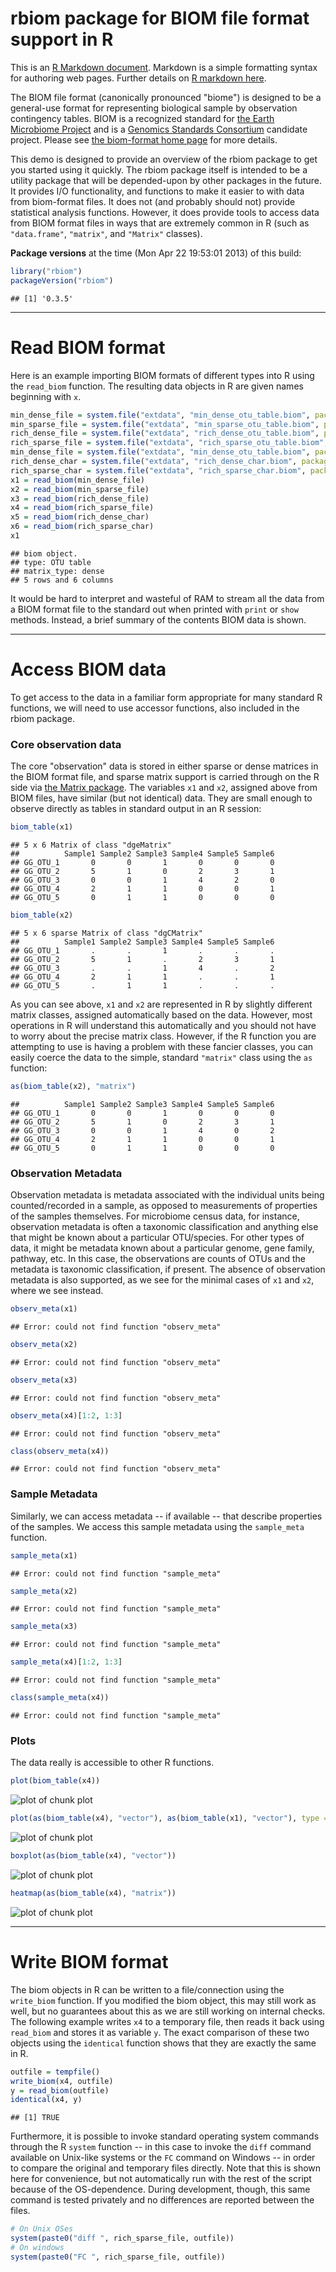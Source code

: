<!--
%\VignetteEngine{knitr}
%\VignetteIndexEntry{BIOM support in R main vignette}
-->

<link href="http://joey711.github.com/phyloseq/markdown.css" rel="stylesheet"></link>

# rbiom package for BIOM file format support in R

This is an [R Markdown document](http://www.rstudio.com/ide/docs/r_markdown). Markdown is a simple formatting syntax for authoring web pages. Further details on [R markdown here](http://www.rstudio.com/ide/docs/r_markdown).

The BIOM file format (canonically pronounced "biome") is designed to be a general-use format for representing biological sample by observation contingency tables. BIOM is a recognized standard for [the Earth Microbiome Project](http://www.earthmicrobiome.org/) and is a [Genomics Standards Consortium](http://gensc.org/) candidate project. Please see [the biom-format home page](http://biom-format.org/) for more details.

This demo is designed to provide an overview of the rbiom package to get you started using it quickly. The rbiom package itself is intended to be a utility package that will be depended-upon by other packages in the future. It provides I/O functionality, and functions to make it easier to with data from biom-format files. It does not (and probably should not) provide statistical analysis functions. However, it does provide tools to access data from BIOM format files in ways that are extremely common in R (such as `"data.frame"`, `"matrix"`, and `"Matrix"` classes).

**Package versions** at the time (Mon Apr 22 19:53:01 2013) of this build:

```r
library("rbiom")
packageVersion("rbiom")
```

```
## [1] '0.3.5'
```


---

# Read BIOM format
Here is an example importing BIOM formats of different types into R using the `read_biom` function. The resulting data objects in R are given names beginning with `x`.


```r
min_dense_file = system.file("extdata", "min_dense_otu_table.biom", package = "rbiom")
min_sparse_file = system.file("extdata", "min_sparse_otu_table.biom", package = "rbiom")
rich_dense_file = system.file("extdata", "rich_dense_otu_table.biom", package = "rbiom")
rich_sparse_file = system.file("extdata", "rich_sparse_otu_table.biom", package = "rbiom")
min_dense_file = system.file("extdata", "min_dense_otu_table.biom", package = "rbiom")
rich_dense_char = system.file("extdata", "rich_dense_char.biom", package = "rbiom")
rich_sparse_char = system.file("extdata", "rich_sparse_char.biom", package = "rbiom")
x1 = read_biom(min_dense_file)
x2 = read_biom(min_sparse_file)
x3 = read_biom(rich_dense_file)
x4 = read_biom(rich_sparse_file)
x5 = read_biom(rich_dense_char)
x6 = read_biom(rich_sparse_char)
x1
```

```
## biom object. 
## type: OTU table 
## matrix_type: dense 
## 5 rows and 6 columns
```


It would be hard to interpret and wasteful of RAM to stream all the data from a BIOM format file to the standard out when printed with `print` or `show` methods. Instead, a brief summary of the contents BIOM data is shown. 


---

# Access BIOM data
To get access to the data in a familiar form appropriate for many standard R functions, we will need to use accessor functions, also included in the rbiom package.

### Core observation data
The core "observation" data is stored in either sparse or dense matrices in the BIOM format file, and sparse matrix support is carried through on the R side via [the Matrix package](http://cran.r-project.org/web/packages/Matrix/index.html). The variables `x1` and `x2`, assigned above from BIOM files, have similar (but not identical) data. They are small enough to observe directly as tables in standard output in an R session:


```r
biom_table(x1)
```

```
## 5 x 6 Matrix of class "dgeMatrix"
##          Sample1 Sample2 Sample3 Sample4 Sample5 Sample6
## GG_OTU_1       0       0       1       0       0       0
## GG_OTU_2       5       1       0       2       3       1
## GG_OTU_3       0       0       1       4       2       0
## GG_OTU_4       2       1       1       0       0       1
## GG_OTU_5       0       1       1       0       0       0
```

```r
biom_table(x2)
```

```
## 5 x 6 sparse Matrix of class "dgCMatrix"
##          Sample1 Sample2 Sample3 Sample4 Sample5 Sample6
## GG_OTU_1       .       .       1       .       .       .
## GG_OTU_2       5       1       .       2       3       1
## GG_OTU_3       .       .       1       4       .       2
## GG_OTU_4       2       1       1       .       .       1
## GG_OTU_5       .       1       1       .       .       .
```


As you can see above, `x1` and `x2` are represented in R by slightly different matrix classes, assigned automatically based on the data. However, most operations in R will understand this automatically and you should not have to worry about the precise matrix class. However, if the R function you are attempting to use is having a problem with these fancier classes, you can easily coerce the data to the simple, standard `"matrix"` class using the `as` function:


```r
as(biom_table(x2), "matrix")
```

```
##          Sample1 Sample2 Sample3 Sample4 Sample5 Sample6
## GG_OTU_1       0       0       1       0       0       0
## GG_OTU_2       5       1       0       2       3       1
## GG_OTU_3       0       0       1       4       0       2
## GG_OTU_4       2       1       1       0       0       1
## GG_OTU_5       0       1       1       0       0       0
```


### Observation Metadata
Observation metadata is metadata associated with the individual units being counted/recorded in a sample, as opposed to measurements of properties of the samples themselves. For microbiome census data, for instance, observation metadata is often a taxonomic classification and anything else that might be known about a particular OTU/species. For other types of data, it might be metadata known about a particular genome, gene family, pathway, etc. In this case, the observations are counts of OTUs and the metadata is taxonomic classification, if present. The absence of observation metadata is also supported, as we see for the minimal cases of `x1` and `x2`, where we see  instead.


```r
observ_meta(x1)
```

```
## Error: could not find function "observ_meta"
```

```r
observ_meta(x2)
```

```
## Error: could not find function "observ_meta"
```

```r
observ_meta(x3)
```

```
## Error: could not find function "observ_meta"
```

```r
observ_meta(x4)[1:2, 1:3]
```

```
## Error: could not find function "observ_meta"
```

```r
class(observ_meta(x4))
```

```
## Error: could not find function "observ_meta"
```


### Sample Metadata
Similarly, we can access metadata -- if available -- that describe properties of the samples. We access this sample metadata using the `sample_meta` function.


```r
sample_meta(x1)
```

```
## Error: could not find function "sample_meta"
```

```r
sample_meta(x2)
```

```
## Error: could not find function "sample_meta"
```

```r
sample_meta(x3)
```

```
## Error: could not find function "sample_meta"
```

```r
sample_meta(x4)[1:2, 1:3]
```

```
## Error: could not find function "sample_meta"
```

```r
class(sample_meta(x4))
```

```
## Error: could not find function "sample_meta"
```



### Plots
The data really is accessible to other R functions.

```r
plot(biom_table(x4))
```

![plot of chunk plot](figure/plot1.png) 

```r
plot(as(biom_table(x4), "vector"), as(biom_table(x1), "vector"), type = "o")
```

![plot of chunk plot](figure/plot2.png) 

```r
boxplot(as(biom_table(x4), "vector"))
```

![plot of chunk plot](figure/plot3.png) 

```r
heatmap(as(biom_table(x4), "matrix"))
```

![plot of chunk plot](figure/plot4.png) 



---

# Write BIOM format
The biom objects in R can be written to a file/connection using the `write_biom` function. If you modified the biom object, this may still work as well, but no guarantees about this as we are still working on internal checks. The following example writes `x4` to a temporary file, then reads it back using `read_biom` and stores it as variable `y`. The exact comparison of these two objects using the `identical` function shows that they are exactly the same in R.

```r
outfile = tempfile()
write_biom(x4, outfile)
y = read_biom(outfile)
identical(x4, y)
```

```
## [1] TRUE
```


Furthermore, it is possible to invoke standard operating system commands through the R `system` function -- in this case to invoke the `diff` command available on Unix-like systems or the `FC` command on Windows -- in order to compare the original and temporary files directly. Note that this is shown here for convenience, but not automatically run with the rest of the script because of the OS-dependence. During development, though, this same command is tested privately and no differences are reported between the files.


```r
# On Unix OSes
system(paste0("diff ", rich_sparse_file, outfile))
# On windows
system(paste0("FC ", rich_sparse_file, outfile))
```



